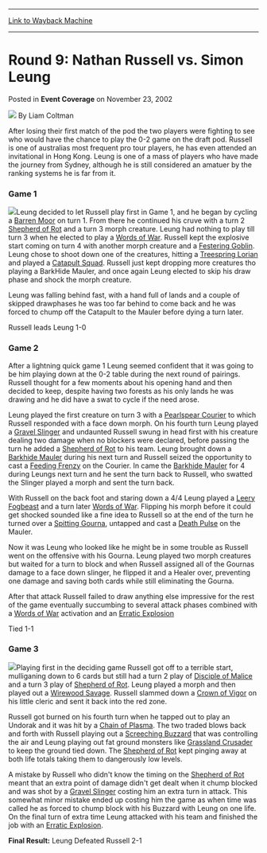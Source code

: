
---
[Link to Wayback Machine](https://web.archive.org/web/20171030020605/https://magic.wizards.com/en/articles/archive/event-coverage/round-9-nathan-russell-vs-simon-leung-2002-11-23)

[_metadata_:author]:- "Liam Coltman"
[_metadata_:description]:- "After losing their first match of the pod the two players were fighting to see who would have the chance to play the 0-2 game on the draft pod. Russell is one of australias most frequent pro tour players, he has even attended an invitational in Hong Kong. Leung is one of a mass of players who have made the journey from Sydney, although he is still considered an amatuer by the ranking systems he is far from it."
[_metadata_:generator]:- "Drupal 7 (http://drupal.org)"
[_metadata_:node]:- "779821"
[_metadata_:publish_date]:- "2002-11-23"
[_metadata_:source]:- "div-main-content"
[_metadata_:title]:- "Round 9: Nathan Russell vs. Simon Leung"
[_metadata_:wayback_capture_timestamp]:- "2017-10-30 02:06:05"
[_metadata_:wayback_raw_url]:- "https://web.archive.org/web/20171030020605id_/https://magic.wizards.com/en/articles/archive/event-coverage/round-9-nathan-russell-vs-simon-leung-2002-11-23"
[_metadata_:wayback_url]:- "https://magic.wizards.com/en/articles/archive/event-coverage/round-9-nathan-russell-vs-simon-leung-2002-11-23"
---


Round 9: Nathan Russell vs. Simon Leung
=======================================



 Posted in **Event Coverage**
 on November 23, 2002 






![](https://media.magic.wizards.com/styles/auth_small/public/generic-avatar-150_0.png)
By Liam Coltman











After losing their first match of the pod the two players were fighting to see who would have the chance to play the 0-2 game on the draft pod. Russell is one of australias most frequent pro tour players, he has even attended an invitational in Hong Kong. Leung is one of a mass of players who have made the journey from Sydney, although he is still considered an amatuer by the ranking systems he is far from it.

### Game 1

![](https://media.magic.wizards.com/image_legacy_migration/sideboard/images/gpmel02/a914.jpg)Leung decided to let Russell play first in Game 1, and he began by cycling a [Barren Moor](http://gatherer.wizards.com/Pages/Card/Details.aspx?name=Barren+Moor) on turn 1. From there he continued his cruve with a turn 2 [Shepherd of Rot](http://gatherer.wizards.com/Pages/Card/Details.aspx?name=Shepherd+of+Rot) and a turn 3 morph creature. Leung had nothing to play till turn 3 when he elected to play a [Words of War](http://gatherer.wizards.com/Pages/Card/Details.aspx?name=Words+of+War). Russell kept the explosive start coming on turn 4 with another morph creature and a [Festering Goblin](http://gatherer.wizards.com/Pages/Card/Details.aspx?name=Festering+Goblin). Leung chose to shoot down one of the creatures, hitting a [Treespring Lorian](http://gatherer.wizards.com/Pages/Card/Details.aspx?name=Treespring+Lorian) and played a [Catapult Squad](http://gatherer.wizards.com/Pages/Card/Details.aspx?name=Catapult+Squad). Russell just kept dropping more creatures tho playing a BarkHide Mauler, and once again Leung elected to skip his draw phase and shock the morph creature. 

Leung was falling behind fast, with a hand full of lands and a couple of skipped drawphases he was too far behind to come back and he was forced to chump off the Catapult to the Mauler before dying a turn later.

Russell leads Leung 1-0

### Game 2

After a lightning quick game 1 Leung seemed confident that it was going to be him playing down at the 0-2 table during the next round of pairings. Russell thought for a few moments about his opening hand and then decided to keep, despite having two forests as his only lands he was drawing and he did have a swat to cycle if the need arose.

Leung played the first creature on turn 3 with a [Pearlspear Courier](http://gatherer.wizards.com/Pages/Card/Details.aspx?name=Pearlspear+Courier) to which Russell responded with a face down morph. On his fourth turn Leung played a [Gravel Slinger](http://gatherer.wizards.com/Pages/Card/Details.aspx?name=Gravel+Slinger) and undaunted Russell swung in head first with his creature dealing two damage when no blockers were declared, before passing the turn he added a [Shepherd of Rot](http://gatherer.wizards.com/Pages/Card/Details.aspx?name=Shepherd+of+Rot) to his team. Leung brought down a [Barkhide Mauler](http://gatherer.wizards.com/Pages/Card/Details.aspx?name=Barkhide+Mauler) during his next turn and Russell seized the opportunity to cast a [Feeding Frenzy](http://gatherer.wizards.com/Pages/Card/Details.aspx?name=Feeding+Frenzy) on the Courier. In came the [Barkhide Mauler](http://gatherer.wizards.com/Pages/Card/Details.aspx?name=Barkhide+Mauler) for 4 during Leungs next turn and he sent the turn back to Russell, who swatted the Slinger played a morph and sent the turn back. 

With Russell on the back foot and staring down a 4/4 Leung played a [Leery Fogbeast](http://gatherer.wizards.com/Pages/Card/Details.aspx?name=Leery+Fogbeast) and a turn later [Words of War](http://gatherer.wizards.com/Pages/Card/Details.aspx?name=Words+of+War). Flipping his morph before it could get shocked sounded like a fine idea to Russell so at the end of the turn he turned over a [Spitting Gourna](http://gatherer.wizards.com/Pages/Card/Details.aspx?name=Spitting+Gourna), untapped and cast a [Death Pulse](http://gatherer.wizards.com/Pages/Card/Details.aspx?name=Death+Pulse) on the Mauler.

Now it was Leung who looked like he might be in some trouble as Russell went on the offensive with his Gourna. Leung played two morph creatures but waited for a turn to block and when Russell assigned all of the Gournas damage to a face down slinger, he flipped it and a Healer over, preventing one damage and saving both cards while still eliminating the Gourna.

After that attack Russell failed to draw anything else impressive for the rest of the game eventually succumbing to several attack phases combined with a [Words of War](http://gatherer.wizards.com/Pages/Card/Details.aspx?name=Words+of+War) activation and an [Erratic Explosion](http://gatherer.wizards.com/Pages/Card/Details.aspx?name=Erratic+Explosion)

Tied 1-1

### Game 3

![](https://media.magic.wizards.com/image_legacy_migration/sideboard/images/gpmel02/a912.jpg)Playing first in the deciding game Russell got off to a terrible start, mulliganing down to 6 cards but still had a turn 2 play of [Disciple of Malice](http://gatherer.wizards.com/Pages/Card/Details.aspx?name=Disciple+of+Malice) and a turn 3 play of [Shepherd of Rot](http://gatherer.wizards.com/Pages/Card/Details.aspx?name=Shepherd+of+Rot). Leung played a morph and then played out a [Wirewood Savage](http://gatherer.wizards.com/Pages/Card/Details.aspx?name=Wirewood+Savage). Russell slammed down a [Crown of Vigor](http://gatherer.wizards.com/Pages/Card/Details.aspx?name=Crown+of+Vigor) on his little cleric and sent it back into the red zone. 

Russell got burned on his fourth turn when he tapped out to play an Undorak and it was hit by a [Chain of Plasma](http://gatherer.wizards.com/Pages/Card/Details.aspx?name=Chain+of+Plasma). The two traded blows back and forth with Russell playing out a [Screeching Buzzard](http://gatherer.wizards.com/Pages/Card/Details.aspx?name=Screeching+Buzzard) that was controlling the air and Leung playing out fat ground monsters like [Grassland Crusader](http://gatherer.wizards.com/Pages/Card/Details.aspx?name=Grassland+Crusader) to keep the ground tied down. The [Shepherd of Rot](http://gatherer.wizards.com/Pages/Card/Details.aspx?name=Shepherd+of+Rot) kept pinging away at both life totals taking them to dangerously low levels.

A mistake by Russell who didn't know the timing on the [Shepherd of Rot](http://gatherer.wizards.com/Pages/Card/Details.aspx?name=Shepherd+of+Rot) meant that an extra point of damage didn't get dealt when it chump blocked and was shot by a [Gravel Slinger](http://gatherer.wizards.com/Pages/Card/Details.aspx?name=Gravel+Slinger) costing him an extra turn in attack. This somewhat minor mistake ended up costing him the game as when time was called he as forced to chump block with his Buzzard with Leung on one life. On the final turn of extra time Leung attacked with his team and finished the job with an [Erratic Explosion](http://gatherer.wizards.com/Pages/Card/Details.aspx?name=Erratic+Explosion). 

**Final Result:** Leung Defeated Russell 2-1







